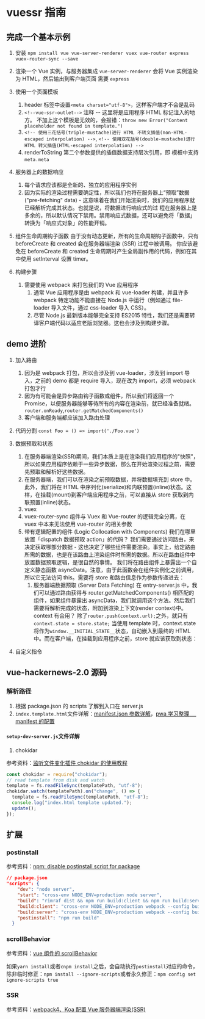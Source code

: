 # vuessr 指南

## 完成一个基本示例

1. 安装
   `npm install vue vue-server-renderer vuex vue-router express vuex-router-sync --save`

2. 渲染一个 Vue 实例，与服务器集成
   `vue-server-renderer` 会将 Vue 实例渲染为 HTML，然后输出到客户端页面
   需要 `express`

3. 使用一个页面模板

   1. header 标签中设置`<meta charset="utf-8">`，这样客户端才不会是乱码
   2. `<!--vue-ssr-outlet-->` 注释 -- 这里将是应用程序 HTML 标记注入的地方。
      不加上这个模板是无效的，会报错：`throw new Error("Content placeholder not found in template.")`
   3. `<!-- 使用三花括号(triple-mustache)进行 HTML 不转义插值(non-HTML-escaped interpolation) -->`,
      `<!-- 使用双花括号(double-mustache)进行 HTML 转义插值(HTML-escaped interpolation) -->`
   4. renderToString 第二个参数提供的插值数据支持层次引用，即 模板中支持`meta.meta`

4. 服务器上的数据响应

   1. 每个请求应该都是全新的、独立的应用程序实例
   2. 因为实际的渲染过程需要确定性，所以我们也将在服务器上“预取”数据 ("pre-fetching" data) - 这意味着在我们开始渲染时，我们的应用程序就已经解析完成其状态。也就是说，将数据进行响应式的过 程在服务器上是多余的，所以默认情况下禁用。禁用响应式数据，还可以避免将「数据」转换为「响应式对象」的性能开销。

5. 组件生命周期钩子函数
   由于没有动态更新，所有的生命周期钩子函数中，只有 beforeCreate 和 created 会在服务器端渲染 (SSR) 过程中被调用。
   你应该避免在 beforeCreate 和 created 生命周期时产生全局副作用的代码，例如在其中使用 setInterval 设置 timer。

6. 构建步骤
   1. 需要使用 webpack 来打包我们的 Vue 应用程序
      1. 通常 Vue 应用程序是由 webpack 和 vue-loader 构建，并且许多 webpack 特定功能不能直接在 Node.js 中运行（例如通过 file-loader 导入文件，通过 css-loader 导入 CSS）。
      2. 尽管 Node.js 最新版本能够完全支持 ES2015 特性，我们还是需要转译客户端代码以适应老版浏览器。这也会涉及到构建步骤。

## demo 进阶

1. 加入路由

   1. 因为是 webpack 打包，所以会涉及到 vue-loader，涉及到 import 导入，之前的 demo 都是 require 导入，现在改为 import，必须 webpack 打包才行
   2. 因为有可能会是异步路由钩子函数或组件，所以我们将返回一个 Promise，以便服务器能够等待所有的内容在渲染前，就已经准备就绪。`router.onReady`,`router.getMatchedComponents()`
   3. 客户端和服务端都应该加入路由处理

2. 代码分割
   `const Foo = () => import('./Foo.vue')`

3. 数据预取和状态

   1. 在服务器端渲染(SSR)期间，我们本质上是在渲染我们应用程序的"快照"，所以如果应用程序依赖于一些异步数据，那么在开始渲染过程之前，需要先预取和解析好这些数据。
   2. 在服务器端，我们可以在渲染之前预取数据，并将数据填充到 store 中。此外，我们将在 HTML 中序列化(serialize)和内联预置(inline)状态。这样，在挂载(mount)到客户端应用程序之前，可以直接从 store 获取到内联预置(inline)状态。
   3. vuex
   4. vuex-router-sync
      组件与 Vuex 和 Vue-router 的逻辑完全分离，在 vuex 中本来无法使用 vue-router 的相关参数
   5. 带有逻辑配置的组件 (Logic Collocation with Components)
      我们在哪里放置「dispatch 数据预取 action」的代码？
      我们需要通过访问路由，来决定获取哪部分数据 - 这也决定了哪些组件需要渲染。事实上，给定路由所需的数据，也是在该路由上渲染组件时所需的数据。所以在路由组件中放置数据预取逻辑，是很自然的事情。
      我们将在路由组件上暴露出一个自定义静态函数 asyncData。注意，由于此函数会在组件实例化之前调用，所以它无法访问 this。需要将 store 和路由信息作为参数传递进去：
      1. 服务器端数据预取 (Server Data Fetching)
         在 entry-server.js 中，我们可以通过路由获得与 router.getMatchedComponents() 相匹配的组件，如果组件暴露出 asyncData，我们就调用这个方法。然后我们需要将解析完成的状态，附加到渲染上下文(render context)中。
         context 有合用？ 除了`router.push(context.url);`之外，就只有`context.state = store.state;`
         当使用 template 时，context.state 将作为`window.__INITIAL_STATE__`状态，自动嵌入到最终的 HTML 中。而在客户端，在挂载到应用程序之前，store 就应该获取到状态：

4. 自定义指令

## vue-hackernews-2.0 源码

### 解析路径

1. 根据 package.json 的 scripts 了解到入口在 server.js
2. `index.template.html`文件详解：[manifest.json 参数详解](https://blog.csdn.net/sysuzjz/article/details/51648163)，[pwa 学习整理　 manifest 的配置](https://blog.csdn.net/zemprogram/article/details/102989404)

#### `setup-dev-server.js`文件详解

1. chokidar

参考资料：[监听文件变化插件 chokidar 的使用教程](https://blog.csdn.net/qq_26582705/article/details/82559019)

```js
const chokidar = require("chokidar");
// read template from disk and watch
template = fs.readFileSync(templatePath, "utf-8");
chokidar.watch(templatePath).on("change", () => {
  template = fs.readFileSync(templatePath, "utf-8");
  console.log("index.html template updated.");
  update();
});
```

## 扩展

### postinstall

参考资料：[npm: disable postinstall script for package](https://stackoverflow.com/questions/23505318/npm-disable-postinstall-script-for-package)

```json
// package.json
"scripts": {
    "dev": "node server",
    "start": "cross-env NODE_ENV=production node server",
    "build": "rimraf dist && npm run build:client && npm run build:server",
    "build:client": "cross-env NODE_ENV=production webpack --config build/webpack.client.config.js --progress --hide-modules",
    "build:server": "cross-env NODE_ENV=production webpack --config build/webpack.server.config.js --progress --hide-modules",
    "postinstall": "npm run build"
  }
```

### scrollBehavior

参考资料：[vue 组件的 scrollBehavior](https://www.jianshu.com/p/c805b74e1f14?utm_campaign)

如果`yarn install`或者`cnpm install`之后，会自动执行`postinstall`对应的命令，除非临时修正：`npm install --ignore-scripts`或者永久修正：`npm config set ignore-scripts true`

### SSR

参考资料：[webpack4、Koa 配置 Vue 服务器端渲染(SSR)](https://juejin.cn/post/6844903701434335246)
